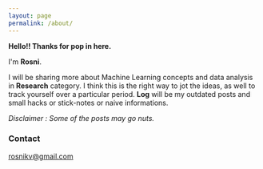 ```yaml
---
layout: page
permalink: /about/
---
```


**Hello!! Thanks for pop in here.**

I'm **Rosni**. 

I will be sharing more about Machine Learning concepts and data analysis in **Research** category. I think this is the right way to jot the ideas, as well to track yourself over a particular period. **Log** will be my outdated posts and small hacks or stick-notes or naive informations. 

*Disclaimer : Some of the posts may go nuts.*

### Contact

[rosnikv@gmail.com](mailto:email@domain.com)
